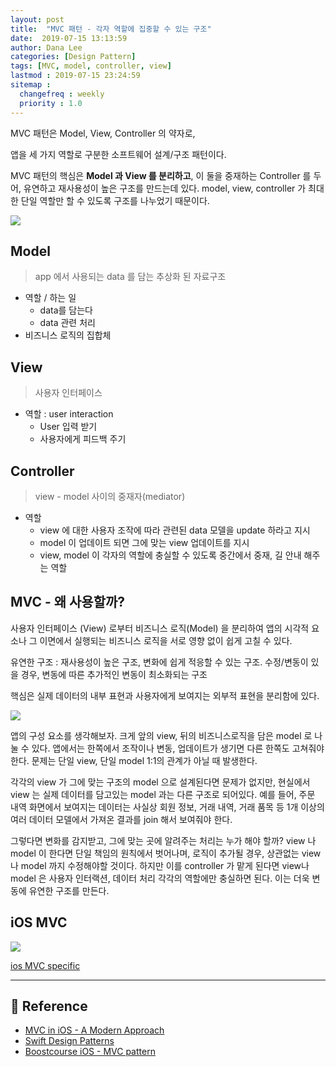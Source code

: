 ```yaml
---
layout: post
title:  "MVC 패턴 - 각자 역할에 집중할 수 있는 구조"
date:  2019-07-15 13:13:59
author: Dana Lee
categories: [Design Pattern]
tags: [MVC, model, controller, view]
lastmod : 2019-07-15 23:24:59
sitemap :
  changefreq : weekly
  priority : 1.0
---
```


MVC 패턴은 Model, View, Controller 의 약자로, 

앱을 세 가지 역할로 구분한 소프트웨어 설계/구조 패턴이다.

MVC 패턴의 핵심은 **Model 과 View 를 분리하고**, 이 둘을 중재하는 Controller 를 두어, 유연하고 재사용성이 높은 구조를 만드는데 있다. model, view, controller 가 최대한 단일 역할만 할 수 있도록 구조를 나누었기 때문이다.

![]({{site.url}}/assets/post-image/MVC.jpg)

## Model

> app 에서 사용되는 data 를 담는 추상화 된 자료구조

- 역할 / 하는 일
  - data를 담는다
  - data 관련 처리
- 비즈니스 로직의 집합체

## View

> 사용자 인터페이스

- 역할 : user interaction
  - User 입력 받기
  - 사용자에게 피드백 주기

## Controller

> view - model 사이의 중재자(mediator)

- 역할
  - view 에 대한 사용자 조작에 따라 관련된 data 모델을 update 하라고 지시
  - model 이 업데이트 되면 그에 맞는 view 업데이트를 지시
  - view, model 이 각자의 역할에 충실할 수 있도록 중간에서 중재, 길 안내 해주는 역할



## MVC - 왜 사용할까?

사용자 인터페이스 (View) 로부터 비즈니스 로직(Model) 을 분리하여 앱의 시각적 요소나 그 이면에서 실행되는 비즈니스 로직을 서로 영향 없이 쉽게 고칠 수 있다.

유연한 구조 : 재사용성이 높은 구조, 변화에 쉽게 적응할 수 있는 구조. 수정/변동이 있을 경우, 변동에 따른 추가적인 변동이 최소화되는 구조

핵심은 실제 데이터의 내부 표현과 사용자에게 보여지는 외부적 표현을 분리함에 있다.

![]({{site.url}}/assets/post-image/MVC-view-model.jpg)

앱의 구성 요소를 생각해보자. 크게 앞의 view, 뒤의 비즈니스로직을 담은 model 로 나눌 수 있다. 앱에서는 한쪽에서 조작이나 변동, 업데이트가 생기면 다른 한쪽도 고쳐줘야 한다. 문제는 단일 view, 단일 model 1:1의 관계가 아닐 때 발생한다.

각각의 view 가 그에 맞는 구조의 model 으로 설계된다면 문제가 없지만, 현실에서 view 는 실제 데이터를 담고있는 model 과는 다른 구조로 되어있다. 예를 들어, 주문 내역 화면에서 보여지는 데이터는 사실상 회원 정보, 거래 내역, 거래 품목 등 1개 이상의 여러 데이터 모델에서 가져온 결과를 join 해서 보여줘야 한다. 

그렇다면 변화를 감지받고, 그에 맞는 곳에 알려주는 처리는 누가 해야 할까? view 나 model 이 한다면 단일 책임의 원칙에서 벗어나며, 로직이 추가될 경우, 상관없는 view 나 model 까지 수정해야할 것이다. 하지만 이를 controller 가 맡게 된다면 view나 model 은 사용자 인터랙션, 데이터 처리 각각의 역할에만 충실하면 된다. 이는 더욱 변동에 유연한 구조를 만든다.

## iOS MVC

![](https://docs-assets.developer.apple.com/published/4e7c26b6ad/ff7aa08f-4857-44ce-88d5-7dacbef84509.png)



[ios MVC specific]()

---

## :pushpin: Reference

- [MVC in iOS - A Modern Approach](https://www.raywenderlich.com/1000705-model-view-controller-mvc-in-ios-a-modern-approach)
- [Swift Design Patterns](https://github.com/jVirus/swift-design-patterns#references)
- [Boostcourse iOS - MVC pattern](https://www.edwith.org/boostcourse-ios/lecture/16877/)

